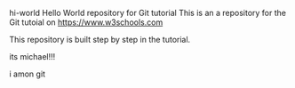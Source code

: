 
hi-world
Hello World repository for Git tutorial
This is an  a repository for the Git tutoial on https://www.w3schools.com

This repository is built step by step in the tutorial.

its michael!!!

i amon git
